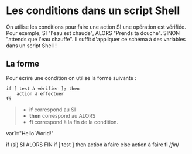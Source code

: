 # Les conditions dans un script Shell

On utilise les conditions pour faire une action SI une opération est vérifiée. Pour exemple, SI "l'eau est chaude", ALORS "Prends ta douche". SINON "attends que l'eau chauffe". Il suffit d'appliquer ce schéma à des variables dans un script Shell ! 

## La forme

Pour écrire une condition on utilise la forme suivante : 

    if [ test à vérifier ]; then
        action à effectuer 
    fi

> * **if** correspond au SI
> * **then** correspond au ALORS
> * **fi** correspond à la fin de la condition.

var1="Hello World!"

if (si)
SI ALORS FIN
if [ test ]
then
    action à faire
else
    action à faire
fi /*fin*/